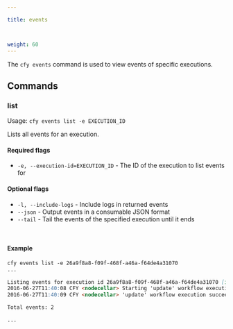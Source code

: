 ```yaml
---

title: events



weight: 60
---
```


The `cfy events` command is used to view events of specific executions.


## Commands

### list

Usage: `cfy events list -e EXECUTION_ID`

Lists all events for an execution.

#### Required flags

*  `-e, --execution-id=EXECUTION_ID` - The ID of the execution to list events for

#### Optional flags

*  `-l, --include-logs` -    Include logs in returned events
*  `--json` -               Output events in a consumable JSON format
*  `--tail` -               Tail the events of the specified execution until it
                        ends

&nbsp;
#### Example

```markdown
cfy events list -e 26a9f8a8-f09f-468f-a46a-f64de4a31070
...

Listing events for execution id 26a9f8a8-f09f-468f-a46a-f64de4a31070 [include_logs=False]
2016-06-27T11:40:08 CFY <nodecellar> Starting 'update' workflow execution
2016-06-27T11:40:09 CFY <nodecellar> 'update' workflow execution succeeded

Total events: 2

...
```